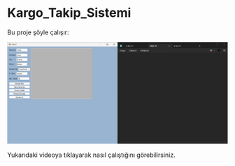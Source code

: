 # Kargo_Takip_Sistemi

Bu proje şöyle çalışır:

[![Uygulama Videosu](İmages/İmage.png)](https://www.youtube.com/watch?v=fmaRhBRp88s)

Yukarıdaki videoya tıklayarak nasıl çalıştığını görebilirsiniz.
